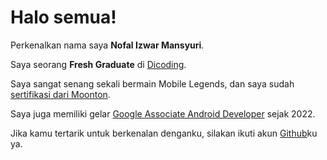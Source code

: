 # Halo semua! 

Perkenalkan nama saya **Nofal Izwar Mansyuri**.

Saya seorang **Fresh Graduate** di [Dicoding](https://www.dicoding.com/).

Saya sangat senang sekali bermain Mobile Legends, dan saya sudah [sertifikasi dari Moonton](https://www.coursera.org/account/accomplishments/specialization/CLKJD8XBXJ3M).

Saya juga memiliki gelar [Google Associate Android Developer](https://www.credential.net/h5deoi5h) sejak 2022.

Jika kamu tertarik untuk berkenalan denganku, silakan ikuti akun [Github](https://www.github.com/in/mansyuri69/)ku ya.

